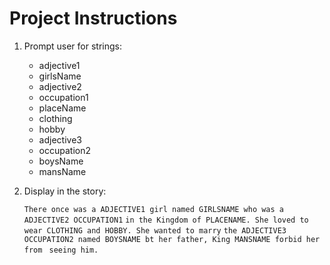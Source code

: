 # Project Instructions

1. Prompt user for strings:
    - adjective1
    - girlsName
    - adjective2
    - occupation1
    - placeName
    - clothing
    - hobby
    - adjective3
    - occupation2
    - boysName
    - mansName

1. Display in the story:

    `There once was a ADJECTIVE1 girl named GIRLSNAME who was a ADJECTIVE2 OCCUPATION1`
    `in the Kingdom of PLACENAME. She loved to wear CLOTHING and HOBBY. She wanted to marry`
    `the ADJECTIVE3 OCCUPATION2 named BOYSNAME bt her father, King MANSNAME forbid her from `
    `seeing him.`